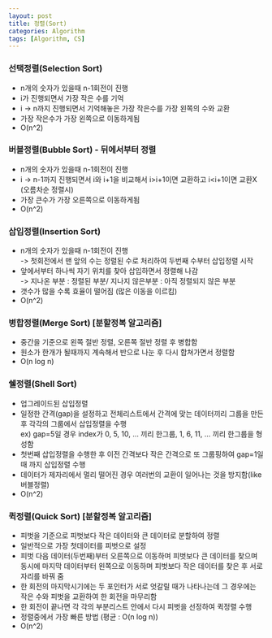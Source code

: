 ```yaml
---
layout: post
title: 정렬(Sort)
categories: Algorithm
tags: [Algorithm, CS]
---
```


### 선택정렬(Selection Sort)
- n개의 숫자가 있을때 n-1회전이 진행
- i가 진행되면서 가장 작은 수를 기억
- i -> n까지 진행되면서 기억해놓은 가장 작은수를 가장 왼쪽의 수와 교환
- 가장 작은수가 가장 왼쪽으로 이동하게됨
- O(n^2)


### 버블정렬(Bubble Sort) - 뒤에서부터 정렬
- n개의 숫자가 있을때 n-1회전이 진행
- i -> n-1까지 진행되면서 i와 i+1을 비교해서 i>i+1이면 교환하고 i<i+1이면 교환X (오름차순 정렬시)
- 가장 큰수가 가장 오른쪽으로 이동하게됨
- O(n^2)


### 삽입정렬(Insertion Sort)
- n개의 숫자가 있을때 n-1회전이 진행  
  -> 첫회전에서 맨 앞의 수는 정렬된 수로 처리하여 두번째 수부터 삽입정렬 시작
- 앞에서부터 하나씩 자기 위치를 찾아 삽입하면서 정렬해 나감  
  -> 지나온 부분 : 정렬된 부분/ 지나지 않은부분 : 아직 정렬되지 않은 부분  
- 갯수가 많을 수록 효율이 떨어짐 (많은 이동을 이르킴)
- O(n^2)


### 병합정렬(Merge Sort) [분할정복 알고리즘]
- 중간을 기준으로 왼쪽 절반 정렬, 오른쪽 절반 정렬 후 병합함
- 원소가 한개가 될때까지 계속해서 반으로 나눈 후 다시 합쳐가면서 정렬함
- O(n log n)


### 쉘정렬(Shell Sort)
- 업그레이드된 삽입정렬
- 일정한 간격(gap)을 설정하고 전체리스트에서 간격에 맞는 데이터끼리 그룹을 만든 후 각각의 그룹에서 삽입정렬을 수행  
  ex) gap=5일 경우 index가 0, 5, 10, ... 끼리 한그룹, 1, 6, 11, ... 끼리 한그룹을 형성함
- 첫번째 삽입정렬을 수행한 후 이전 간격보다 작은 간격으로 또 그룹핑하여 gap=1일때 까지 삽입정렬 수행
- 데이터가 제자리에서 멀리 떨어진 경우 여러번의 교환이 일어나는 것을 방지함(like 버블정렬)
- O(n^2)


### 퀵정렬(Quick Sort) [분할정복 알고리즘]
- 피벗을 기준으로 피벗보다 작은 데이터와 큰 데이터로 분할하여 정렬
- 일반적으로 가장 첫데이터를 피벗으로 설정
- 피벗 다음 데이터(두번째)부터 오른쪽으로 이동하며 피벗보다 큰 데이터를 찾으며 동시에 마지막 데이터부터 왼쪽으로 이동하며 피벗보다 작은 데이터를 찾은 후 서로 자리를 바꿔 줌
- 한 회전의 마지막시기에는 두 포인터가 서로 엇갈릴 때가 나타나는데 그 경우에는 작은 수와 피벗을 교환하여 한 회전을 마무리함
- 한 회전이 끝나면 각 각의 부분리스트 안에서 다시 피벗을 선정하여 퀵정렬 수행
- 정렬중에서 가장 빠른 방법 (평균 : O(n log n))
- O(n^2)